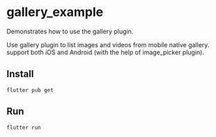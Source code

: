# gallery_example

Demonstrates how to use the gallery plugin.

Use gallery plugin to list images and videos from mobile native gallery. support both iOS and Android (with the help of image_picker plugin).

## Install
```shell script
flutter pub get
```
## Run
```shell script
flutter run
```
